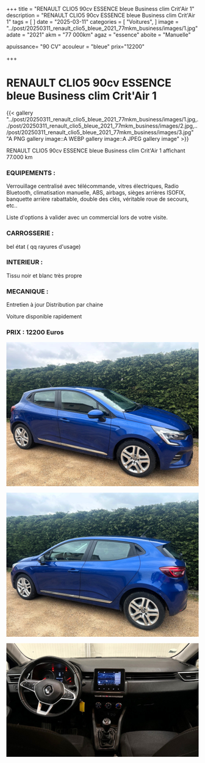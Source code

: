 +++
title = "RENAULT CLIO5 90cv ESSENCE bleue Business clim Crit'Air 1"
description = "RENAULT CLIO5 90cv ESSENCE bleue Business clim Crit'Air 1"
tags = [
]
date = "2025-03-11"
categories = [
    "Voitures",
]
image = "../post/20250311_renault_clio5_bleue_2021_77mkm_business/images/1.jpg"
adate = "2021"
akm = "77 000km"
agaz = "essence"
aboite = "Manuelle"

apuissance= "90 CV"
acouleur = "bleue"
prix="12200"

+++

# RENAULT CLIO5 90cv ESSENCE bleue Business clim Crit'Air 1

{{< gallery "../post/20250311_renault_clio5_bleue_2021_77mkm_business/images/1.jpg,../post/20250311_renault_clio5_bleue_2021_77mkm_business/images/2.jpg,../post/20250311_renault_clio5_bleue_2021_77mkm_business/images/3.jpg" "A PNG gallery image::A WEBP gallery image::A JPEG gallery image" >}}


RENAULT CLIO5 90cv ESSENCE bleue Business clim Crit'Air 1 affichant 77.000 km


### EQUIPEMENTS :
Verrouillage centralisé avec télécommande, vitres électriques, Radio Bluetooth, climatisation manuelle, ABS, airbags, sièges arrières ISOFIX, banquette arrière rabattable, double des clés, véritable roue de secours, etc..


Liste d'options à valider avec un commercial lors de votre visite.


### CARROSSERIE :
 bel état  ( qq rayures d'usage)


### INTERIEUR :
Tissu noir et blanc très propre

### MECANIQUE :
Entretien à jour
Distribution par chaine


Voiture disponible rapidement


### PRIX : 12200 Euros


<!-- more -->


![](images/1.jpg)

![](images/2.jpg)

![](images/3.jpg)

